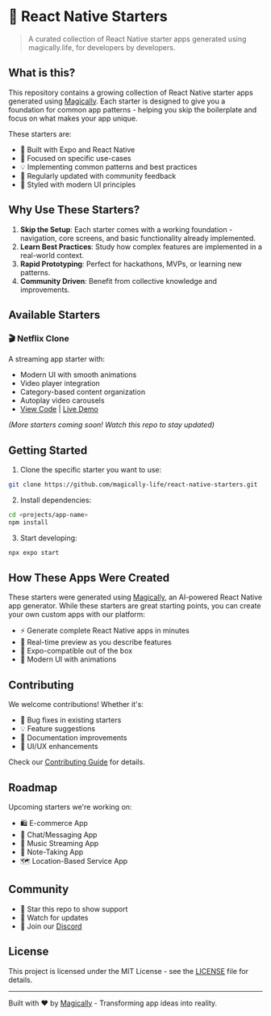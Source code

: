 # 🚀 React Native Starters

> A curated collection of React Native starter apps generated using magically.life, for developers by developers.

## What is this?

This repository contains a growing collection of React Native starter apps generated using [Magically](https://magically.life). Each starter is designed to give you a foundation for common app patterns - helping you skip the boilerplate and focus on what makes your app unique.

These starters are:
- 📱 Built with Expo and React Native
- 🎯 Focused on specific use-cases
- 💡 Implementing common patterns and best practices
- 🔄 Regularly updated with community feedback
- 🎨 Styled with modern UI principles

## Why Use These Starters?

1. **Skip the Setup**: Each starter comes with a working foundation - navigation, core screens, and basic functionality already implemented.
2. **Learn Best Practices**: Study how complex features are implemented in a real-world context.
3. **Rapid Prototyping**: Perfect for hackathons, MVPs, or learning new patterns.
4. **Community Driven**: Benefit from collective knowledge and improvements.

## Available Starters

### 🎬 Netflix Clone
A streaming app starter with:
- Modern UI with smooth animations
- Video player integration
- Category-based content organization
- Autoplay video carousels
- [View Code](/projects/netflix-clone) | [Live Demo](magically.life/project/7ec14d4d-16b9-4f4d-aed7-2d00ab394baa/preview)

*(More starters coming soon! Watch this repo to stay updated)*

## Getting Started

1. Clone the specific starter you want to use:
```bash
git clone https://github.com/magically-life/react-native-starters.git
```

2. Install dependencies:
```bash
cd <projects/app-name>
npm install
```

3. Start developing:
```bash
npx expo start
```

## How These Apps Were Created

These starters were generated using [Magically](https://magically.life), an AI-powered React Native app generator. While these starters are great starting points, you can create your own custom apps with our platform:

- ⚡️ Generate complete React Native apps in minutes
- 🔄 Real-time preview as you describe features
- 📱 Expo-compatible out of the box
- 🎨 Modern UI with animations

## Contributing

We welcome contributions! Whether it's:
- 🐛 Bug fixes in existing starters
- 💡 Feature suggestions
- 📝 Documentation improvements
- 🎨 UI/UX enhancements

Check our [Contributing Guide](CONTRIBUTING.md) for details.

## Roadmap

Upcoming starters we're working on:
- 🛍️ E-commerce App
- 💬 Chat/Messaging App
- 🎵 Music Streaming App
- 📝 Note-Taking App
- 🗺️ Location-Based Service App

## Community

- 🌟 Star this repo to show support
- 👀 Watch for updates
- 💬 Join our [Discord](https://discord.gg/stmGbrTY)

## License

This project is licensed under the MIT License - see the [LICENSE](LICENSE) file for details.

---

Built with ❤️ by [Magically](https://magically.life) - Transforming app ideas into reality.